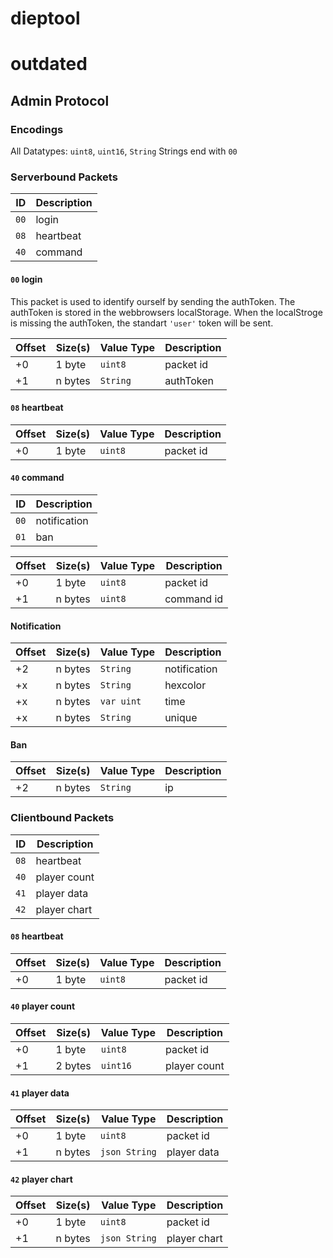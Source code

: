 # dieptool

# outdated

## Admin Protocol

### Encodings

All Datatypes: `uint8`, `uint16`, `String`
Strings end with `00`

### Serverbound Packets

| ID   | Description |
| ---- | ----------- |
| `00` | login       |
| `08` | heartbeat   |
| `40` | command     |

#### `00` login

This packet is used to identify ourself by sending the authToken. The authToken is stored in the webbrowsers localStorage. When the localStroge is missing the authToken, the standart `'user'` token will be sent.

| Offset | Size(s) | Value Type | Description |
| ------ | ------- | ---------- | ----------- |
| +0     | 1 byte  | `uint8`    | packet id   |
| +1     | n bytes | `String`   | authToken   |

#### `08` heartbeat

| Offset | Size(s) | Value Type | Description |
| ------ | ------- | ---------- | ----------- |
| +0     | 1 byte  | `uint8`    | packet id   |

#### `40` command

| ID   | Description  |
| ---- | ------------ |
| `00` | notification |
| `01` | ban          |

| Offset | Size(s) | Value Type | Description |
| ------ | ------- | ---------- | ----------- |
| +0     | 1 byte  | `uint8`    | packet id   |
| +1     | n bytes | `uint8`    | command id  |

#### Notification

| Offset | Size(s) | Value Type | Description  |
| ------ | ------- | ---------- | ------------ |
| +2     | n bytes | `String`   | notification |
| +x     | n bytes | `String`   | hexcolor     |
| +x     | n bytes | `var uint` | time         |
| +x     | n bytes | `String`   | unique       |

#### Ban

| Offset | Size(s) | Value Type | Description |
| ------ | ------- | ---------- | ----------- |
| +2     | n bytes | `String`   | ip          |

### Clientbound Packets

| ID   | Description  |
| ---- | ------------ |
| `08` | heartbeat    |
| `40` | player count |
| `41` | player data  |
| `42` | player chart |

#### `08` heartbeat

| Offset | Size(s) | Value Type | Description |
| ------ | ------- | ---------- | ----------- |
| +0     | 1 byte  | `uint8`    | packet id   |

#### `40` player count

| Offset | Size(s) | Value Type | Description  |
| ------ | ------- | ---------- | ------------ |
| +0     | 1 byte  | `uint8`    | packet id    |
| +1     | 2 bytes | `uint16`   | player count |

#### `41` player data

| Offset | Size(s) | Value Type    | Description |
| ------ | ------- | ------------- | ----------- |
| +0     | 1 byte  | `uint8`       | packet id   |
| +1     | n bytes | `json String` | player data |

#### `42` player chart

| Offset | Size(s) | Value Type    | Description  |
| ------ | ------- | ------------- | ------------ |
| +0     | 1 byte  | `uint8`       | packet id    |
| +1     | n bytes | `json String` | player chart |
